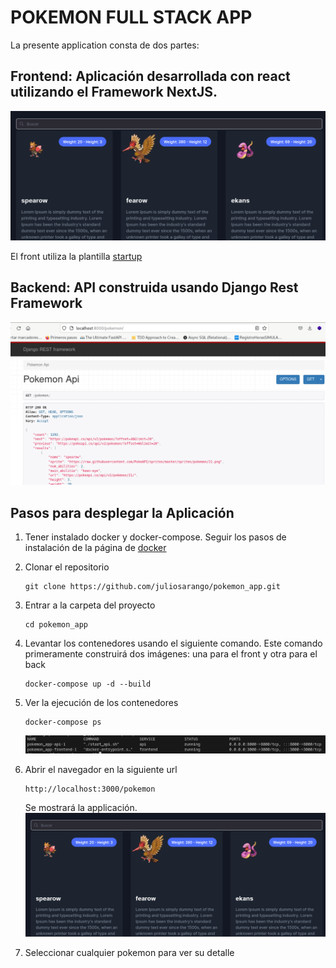 # POKEMON FULL STACK APP

La presente application consta de dos partes:
## Frontend: Aplicación desarrollada con react utilizando el Framework NextJS.

![alt](./images/front.png)

El front utiliza la plantilla  [startup](https://startup.nextjstemplates.com/)

## Backend: API construida usando Django Rest Framework 
![alt](./images/back.png)

## Pasos para desplegar la Aplicación

1. Tener instalado docker y docker-compose. Seguir los pasos de instalación de la página de [docker](https://docs.docker.com/engine/install/)
2. Clonar el repositorio
   ```
   git clone https://github.com/juliosarango/pokemon_app.git
   ```
3. Entrar a la carpeta del proyecto
   ```
   cd pokemon_app
   ```
4. Levantar los contenedores usando el siguiente comando. Este comando primeramente construirá dos imágenes: una para el front y otra para el back
   ```
   docker-compose up -d --build
   ```
5. Ver la ejecución de los contenedores
   ```
   docker-compose ps
   ```
   ![Ejecución de contenedores](./images/contenedores.png)
6. Abrir el navegador en la siguiente url
   ```
   http://localhost:3000/pokemon
   ```
   Se mostrará la applicación.
   ![alt](./images/front.png)

7. Seleccionar cualquier pokemon para ver su detalle
